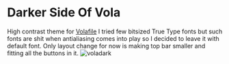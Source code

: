 Darker Side Of Vola
===================

High contrast theme for [Volafile](https://volafile.io)
I tried few bitsized True Type fonts but such fonts are
shit when antialiasing comes into play so I decided to leave it with default font.
Only layout change for now is making top bar smaller and fitting all the buttons in it.
![voladark](https://github.com/Szero/darker-side-of-vola/voladark.png)

